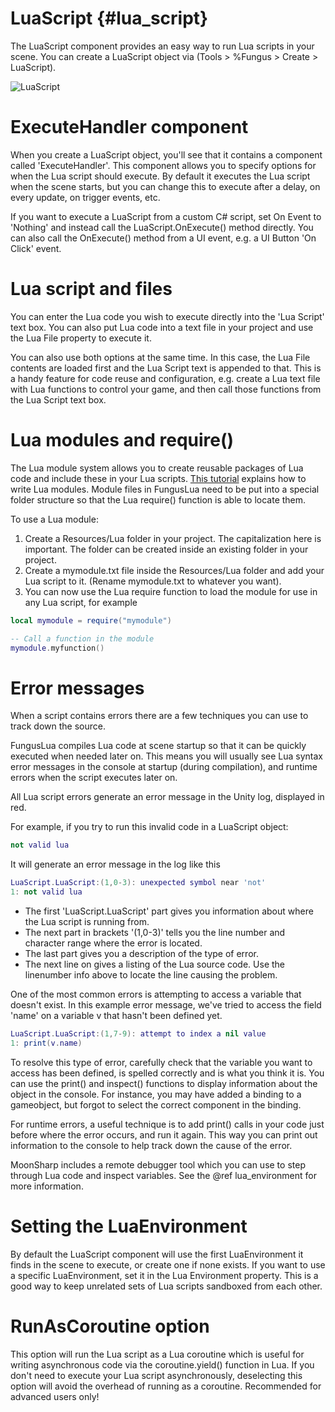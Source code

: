 # LuaScript {#lua_script}

The LuaScript component provides an easy way to run Lua scripts in your scene. You can create a LuaScript object via (Tools > %Fungus > Create > LuaScript).

![LuaScript](fungus_lua/lua_script.png)

# ExecuteHandler component

When you create a LuaScript object, you'll see that it contains a component called 'ExecuteHandler'. This component allows you to specify options for when the Lua script should execute. By default it executes the Lua script when the scene starts, but you can change this to execute after a delay, on every update, on trigger events, etc.

If you want to execute a LuaScript from a custom C# script, set On Event to 'Nothing' and instead call the LuaScript.OnExecute() method directly. You can also call the OnExecute() method from a UI event, e.g. a UI Button 'On Click' event.

#  Lua script and files

You can enter the Lua code you wish to execute directly into the 'Lua Script' text box. You can also put Lua code into a text file in your project and use the Lua File property to execute it. 

You can also use both options at the same time. In this case, the Lua File contents are loaded first and the Lua Script text is appended to that. This is a handy feature for code reuse and configuration, e.g. create a Lua text file with Lua functions to control your game, and then call those functions from the Lua Script text box.

# Lua modules and require()

The Lua module system allows you to create reusable packages of Lua code and include these in your Lua scripts. [This tutorial] explains how to write Lua modules. Module files in FungusLua need to be put into a special folder structure so that the Lua require() function is able to locate them.

To use a Lua module:

1. Create a Resources/Lua folder in your project. The capitalization here is important. The folder can be created inside an existing folder in your project.
2. Create a mymodule.txt file inside the Resources/Lua folder and add your Lua script to it. (Rename mymodule.txt to whatever you want).
3. You can now use the Lua require function to load the module for use in any Lua script, for example

```lua
local mymodule = require("mymodule")

-- Call a function in the module
mymodule.myfunction()
```

# Error messages

When a script contains errors there are a few techniques you can use to track down the source. 

FungusLua compiles Lua code at scene startup so that it can be quickly executed when needed later on. This means you will usually see Lua syntax error messages in the console at startup (during compilation), and runtime errors when the script executes later on.

All Lua script errors generate an error message in the Unity log, displayed in red.

For example, if you try to run this invalid code in a LuaScript object:
```lua
not valid lua
```

It will generate an error message in the log like this
```lua
LuaScript.LuaScript:(1,0-3): unexpected symbol near 'not'
1: not valid lua
```

- The first 'LuaScript.LuaScript' part gives you information about where the Lua script is running from.
- The next part in brackets '(1,0-3)' tells you the line number and character range where the error is located.
- The last part gives you a description of the type of error.
- The next line on gives a listing of the Lua source code. Use the linenumber info above to locate the line causing the problem.

One of the most common errors is attempting to access a variable that doesn't exist. In this example error message, we've tried to access the field 'name' on a variable v that hasn't been defined yet.

```lua
LuaScript.LuaScript:(1,7-9): attempt to index a nil value
1: print(v.name)
```

To resolve this type of error, carefully check that the variable you want to access has been defined, is spelled correctly and is what you think it is. You can use the print() and inspect() functions to display information about the object in the console. For instance, you may have added a binding to a gameobject, but forgot to select the correct component in the binding.

For runtime errors, a useful technique is to add print() calls in your code just before where the error occurs, and run it again. This way you can print out information to the console to help track down the cause of the error.

MoonSharp includes a remote debugger tool which you can use to step through Lua code and inspect variables. See the @ref lua_environment for more information.

# Setting the LuaEnvironment

By default the LuaScript component will use the first LuaEnvironment it finds in the scene to execute, or create one if none exists. If you want to use a specific LuaEnvironment, set it in the Lua Environment property. This is a good way to keep unrelated sets of Lua scripts sandboxed from each other.

# RunAsCoroutine option

This option will run the Lua script as a Lua coroutine which is useful for writing asynchronous code via the coroutine.yield() function in Lua. If you don't need to execute your Lua script asynchronously, deselecting this option will avoid the overhead of running as a coroutine. Recommended for advanced users only!

[This tutorial]: http://www.tutorialspoint.com/lua/lua_modules.htm

